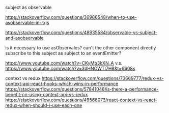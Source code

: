 subject as observable

https://stackoverflow.com/questions/36986548/when-to-use-asobservable-in-rxjs

https://stackoverflow.com/questions/48935584/observable-vs-subject-and-asobservable

is it necessary to use asObservales? can't the other component directly subscribe to this subject as subject to an eventEmitter?

https://www.youtube.com/watch?v=CKyMb3kXN_A
v.s.
https://www.youtube.com/watch?v=3dHNOWTI7H8&t=6608s

context vs redux
https://stackoverflow.com/questions/73669777/redux-vs-context-api-react-hooks-which-wins-in-performance
https://stackoverflow.com/questions/57841048/is-there-a-performance-benefit-on-using-context-api-vs-redux
https://stackoverflow.com/questions/49568073/react-context-vs-react-redux-when-should-i-use-each-one
